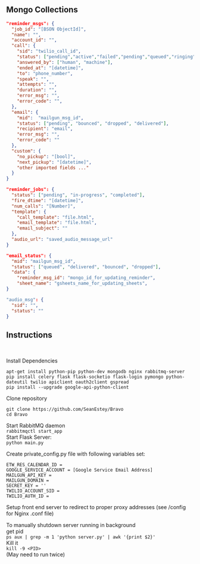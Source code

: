 <h2>Mongo Collections</h2>

```json
"reminder_msgs": {
  "job_id": "[BSON ObjectId]",
  "name": "",
  "account_id": "",
  "call": {
    "sid": "twilio_call_id",
    "status": ["pending","active","failed","pending","queued","ringing","in-progress","busy","no-answer","completed"], 
    "answered_by": ["human", "machine"], 
    "ended_at": "[datetime]",
    "to": "phone_number",
    "speak": "",
    "attempts": "",
    "duration": "",
    "error_msg": "",
    "error_code": "",
  },
  "email": {
    "mid":  "mailgun_msg_id", 
    "status": ["pending", "bounced", "dropped", "delivered"],
    "recipient": "email",
    "error_msg": "",
    "error_code": ""
  },
  "custom": {
    "no_pickup": "[bool]",
    "next_pickup": "[datetime]",
    "other imported fields ..."
  }
}

"reminder_jobs": {
  "status": ["pending", "in-progress", "completed"], 
  "fire_dtime": "[datetime]", 
  "num_calls": "[Number]", 
  "template": {
    "call_template": "file.html",
    "email_template": "file.html",
    "email_subject": ""
  },
  "audio_url": "saved_audio_message_url"
}

"email_status": {
  "mid": "mailgun_msg_id",
  "status": ["queued", "delivered", "bounced", "dropped"],
  "data": {
    "reminder_msg_id": "mongo_id_for_updating_reminder",
    "sheet_name": "gsheets_name_for_updating_sheets",
}

"audio_msg": {
  "sid": "",
  "status": ""
}
```

<h2>Instructions</h2>
<br>

Install Dependencies
<br>
```
apt-get install python-pip python-dev mongodb nginx rabbitmq-server
pip install celery flask flask-socketio flask-login pymongo python-dateutil twilio apiclient oauth2client gspread
pip install --upgrade google-api-python-client
```

Clone repository
<br>
```
git clone https://github.com/SeanEstey/Bravo
cd Bravo
```
Start RabbitMQ daemon<br>
`rabbitmqctl start_app`<br>
Start Flask Server:<br>
`python main.py`<br>

Create private_config.py file with following variables set:
<br>
```
ETW_RES_CALENDAR_ID = 
GOOGLE_SERVICE_ACCOUNT = [Google Service Email Address]
MAILGUN_API_KEY = 
MAILGUN_DOMAIN = 
SECRET_KEY = ''
TWILIO_ACCOUNT_SID = 
TWILIO_AUTH_ID = 
```

Setup front end server to redirect to proper proxy addresses (see /config for Nginx .conf file)<br>

To manually shutdown server running in background<br>
get pid<br>
`ps aux | grep -m 1 'python server.py' | awk '{print $2}'`<br>
Kill it<br>
`kill -9 <PID>`<br>
(May need to run twice)


